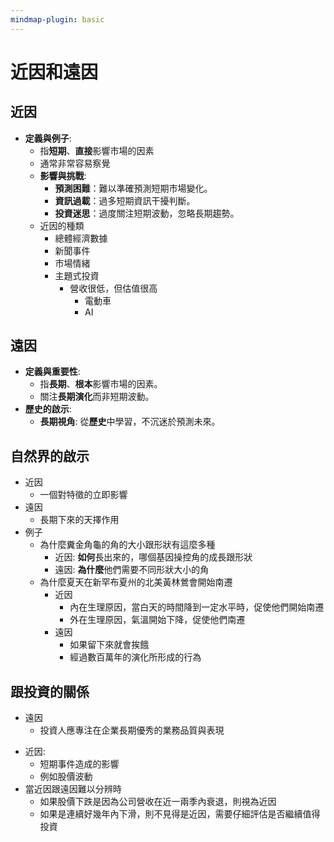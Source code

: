 ```yaml
---
mindmap-plugin: basic
---
```


# 近因和遠因
## 近因
- **定義與例子**:
	- 指**短期**、**直接**影響市場的因素
	- 通常非常容易察覺
	- **影響與挑戰**:
		- **預測困難**：難以準確預測短期市場變化。
		- **資訊過載**：過多短期資訊干擾判斷。
		- **投資迷思**：過度關注短期波動，忽略長期趨勢。
	- 近因的種類
		- 總體經濟數據
		- 新聞事件
		- 市場情緒
		- 主題式投資
			- 營收很低，但估值很高
				- 電動車
				- AI
## 遠因
- **定義與重要性**:
	- 指**長期**、**根本**影響市場的因素。
	- 關注**長期演化**而非短期波動。
- **歷史的啟示**:
	- **長期視角**: 從**歷史**中學習，不沉迷於預測未來。
## 自然界的啟示
* 近因
	* 一個對特徵的立即影響
* 遠因
	* 長期下來的天擇作用
* 例子
	* 為什麼糞金角龜的角的大小跟形狀有這麼多種
		* 近因: **如何**長出來的，哪個基因操控角的成長跟形狀
		* 遠因: **為什麼**他們需要不同形狀大小的角
	- 為什麼夏天在新罕布夏州的北美黃林鶯會開始南遷
		- 近因
			- 內在生理原因，當白天的時間降到一定水平時，促使他們開始南遷
			- 外在生理原因，氣溫開始下降，促使他們南遷
		- 遠因
			- 如果留下來就會挨餓
			- 經過數百萬年的演化所形成的行為
##  跟投資的關係
* 遠因
	* 投資人應專注在企業長期優秀的業務品質與表現
- 近因: 
	- 短期事件造成的影響
	- 例如股價波動
- 當近因跟遠因難以分辨時
	- 如果股價下跌是因為公司營收在近一兩季內衰退，則視為近因
	- 如果是連續好幾年內下滑，則不見得是近因，需要仔細評估是否繼續值得投資


